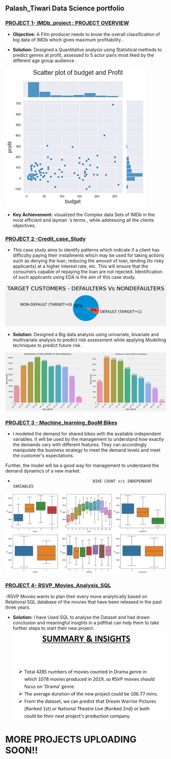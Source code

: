 ## Palash_Tiwari Data Science portfolio

### [PROJECT 1- IMDb_project : PROJECT OVERVIEW](https://github.com/palasth/IMDb_project)

- **Objective:** A Film producer needs to know the overall classification of big data of IMDb which gives maximum profitability .

- **Solution:** Designed a Quantitative analysis using Statistical methods to predict genres at profit, assessed to 5 actor pairs most
liked by the different age group audience .

![](/Images/imdb.png)


- **Key Achievement:** visualized the Complex data Sets of IMDb in the most efficient and layman 's terms , while addressing all the
clients objectives.

### [PROJECT 2 -Credit_case_Study](https://github.com/palasth/Credit_case_Study)
- This case study aims to identify patterns which indicate if a client has difficulty paying their installments which may be used for taking actions such as denying the loan, reducing the amount of loan, lending (to risky applicants) at a higher interest rate, etc. This will ensure that the consumers capable of repaying the loan are not rejected. Identification of such applicants using EDA is the aim of this case study.

![](/Images/credit.png)

- **Solution:** Designed a Big data analysis using univariate, bivariate and multivariate analysis to predict risk assessment while
applying Modelling techniques to predict future risk .

![](/Images/credit1.png)

### [PROJECT 3 - Machine_learning_BooM Bikes](https://github.com/palasth/Machine_learning_Bike)
- I modeled the demand for shared bikes with the available independent variables. It will be used by the management to understand how exactly the demands vary with different features. They can accordingly manipulate the business strategy to meet the demand levels and meet the customer's expectations.

Further, the model will be a good way for management to understand the demand dynamics of a new market.
-                                        BIKE COUNT v/s INDEPENDENT VARIABLES
![](/Images/ML.png)

### [PROJECT 4- RSVP_Movies_Analysis_SQL](https://github.com/palasth/RSVP_Movies_Analysis_SQL)
-RSVP Movies wants to plan their every move analytically based on Relational SQL database of the movies that have been released in the past three years.
- **Solution:** I have Used SQL to analyse the Dataset and had drawn conclusion and meaningful insights in a pdfthat can help them to take further steps to start their new project.
![](/Images/sql1.jpg)
#                                          MORE PROJECTS UPLOADING SOON!!
